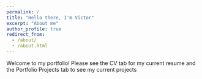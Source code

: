 ```yaml
---
permalink: /
title: "Hello there, I'm Victor"
excerpt: "About me"
author_profile: true
redirect_from: 
  - /about/
  - /about.html
---
```


Welcome to my portfolio!
Please see the CV tab for my current resume and the Portfolio Projects tab to see my current projects
